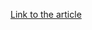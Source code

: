 [Link to the article](http://www.microsoft.com/security/portal/threat/encyclopedia/entry.aspx?Name=Win32%2FKasidet)
